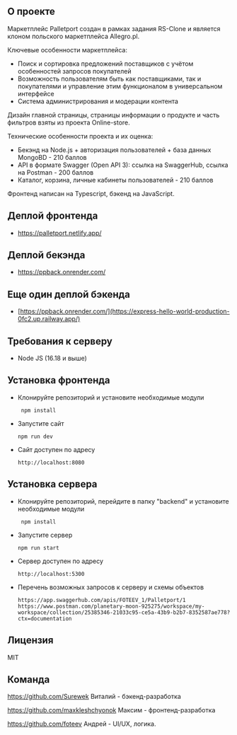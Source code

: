 
## [](https://github.com/maxkleshchyonok/pallet-port#about-marketplace) О проекте

Маркетплейс Palletport создан в рамках задания RS-Clone и является клоном польского маркетплейса Allegro.pl. 

Ключевые особенности маркетплейса:
-   Поиск и сортировка предложений поставщиков с учётом особенностей запросов покупателей 
-   Возможность пользователям быть как поставщиками, так и покупателями и управление этим функционалом в универсальном интерфейсе 
-   Система администрирования и модерации контента

Дизайн главной страницы, страницы информации о продукте и часть фильтров взяты из проекта [](https://github.com/maxkleshchyonok/online-store)Online-store. 

Технические особенности проекта и их оценка:

-   Бекэнд на Node.js + авторизация пользователей + база данных MongoBD - 210 баллов
-   API в формате Swagger (Open API 3): [](https://app.swaggerhub.com/apis/FOTEEV_1/1234/1)ссылка на SwaggerHub, ссылка на Postman - 200 баллов
-  Каталог, корзина, личные кабинеты пользователей - 210 баллов

Фронтенд написан на Typescript, бэкенд на JavaScript.

## [](https://fastidious-sunshine-fdc597.netlify.app/)Деплой фронтенда

-  https://palletport.netlify.app/

## [](https://ppback.onrender.com/)Деплой бекэнда
-  https://ppback.onrender.com/

## [](https://express-hello-world-production-0fc2.up.railway.app/)Еще один деплой бэкенда
-  [https://ppback.onrender.com/](https://express-hello-world-production-0fc2.up.railway.app/)



## [](https://github.com/maxkleshchyonok/pallet-port#server-requirements)Требования к серверу

-   Node JS (16.18 и выше)

## [](https://github.com/maxkleshchyonok/pallet-port#server-installation)Установка фронтенда

-   Клонируйте репозиторий и установите необходимые модули 
  
    ```
     npm install
    ```
    
-   Запустите сайт
    
    ```
    npm run dev
    ```
    
-   Сайт доступен по адресу 
    
    ```
    http://localhost:8080
    ```
    

## [](https://github.com/maxkleshchyonok/pallet-port#server-installation)Установка сервера

-   Клонируйте репозиторий, перейдите в папку "backend" и установите необходимые модули 
  
    ```
     npm install
    ```
    
-   Запустите сервер
    
    ```
    npm run start
    ```
    
-   Сервер доступен по адресу 
    
    ```
    http://localhost:5300
    ```
    
-   Перечень возможных запросов к серверу и схемы объектов
    
    ```
    https://app.swaggerhub.com/apis/FOTEEV_1/Palletport/1
    https://www.postman.com/planetary-moon-925275/workspace/my-workspace/collection/25385346-21033c95-ce5a-43b9-b2b7-8352587ae778?ctx=documentation
    ```

## []()Лицензия

[](https://ru.wikipedia.org/wiki/%D0%9B%D0%B8%D1%86%D0%B5%D0%BD%D0%B7%D0%B8%D1%8F_MIT)MIT

## Команда

https://github.com/Surewek Виталий - бэкенд-разработка

https://github.com/maxkleshchyonok Максим - фронтенд-разработка 

https://github.com/foteev Андрей - UI/UX, логика.
